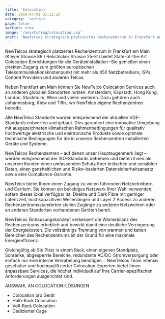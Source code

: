 ```yaml
---
title: 'Colocation'
date: 2019-07-01 01:21:23
category: 'section'
page: false
section: true
image: '/assets/img/colocation.svg'
short: 'NewTelcos strategisch platziertes Rechenzentrum in Frankfurt am Main (Kleyer Strasse 88 / Rebstöcker Strasse 25-31) bietet State-of-the-Art Colocation-Einrichtungen für die Geräteinstallation –Sie genießen einen direkten Zugang zum größten europäischen Telekommunikationsknotenpunkt mit mehr als 450 Netzbetreibern, ISPs, Content Providern und anderen Telcos.'
---
```


NewTelcos strategisch platziertes Rechenzentrum in Frankfurt am Main (Kleyer Strasse 88 / Rebstöcker Strasse 25-31) bietet State-of-the-Art Colocation-Einrichtungen für die Geräteinstallation –Sie genießen einen direkten Zugang zum größten europäischen Telekommunikationsknotenpunkt mit mehr als 450 Netzbetreibern, ISPs, Content Providern und anderen Telcos.

Neben Frankfurt am Main können Sie NewTelco Colocation Services auch an anderen globalen Standorten nutzen: Amsterdam, Kapstadt, Hong Kong, London, Stockholm, Wien und vielen weiteren. Dazu gehören auch Johannesburg, Kiew und Tiflis, wo NewTelco eigene Rechenzentren betreibt.

Alle NewTelco Standorte wurden entsprechend der aktuellen VDE-Standards entworfen und gebaut. Dies garantiert eine innovative Umgebung mit ausgezeichneten klimatischen Rahmenbedingungen für qualitativ hochwertige elektrische und elektronische Produkte sowie optimale technische Bedingungen für die in unseren Rechenzentren installierten Geräte und Systeme.

NewTelcos Rechenzentren – auf denen unser Hauptaugenmerk liegt – werden entsprechend der ISO-Standards betrieben und bieten Ihnen als unserem Kunden einen umfassenden Schutz Ihrer kritischen und sensiblen Daten, einen ganzheitlichen und Risiko-basierten Datensicherheitsansatz sowie eine Compliance-Garantie.

NewTelco bietet Ihnen einen Zugang zu vielen führenden Netzbetreibern und Carriern. Sie können ein beliebiges Netzwerk Ihrer Wahl verwenden, sofern dieses lokal verfügbar ist. Direkte und Dark Fibre mit geringer Latenzzeit, hochkapazitiven Wellenlängen und Layer 2 Access zu anderen Rechenzentrumsstandorten stellen Zugänge zu anderen Netzwerken oder an anderen Standorten vorhandenen Geräten bereit.

NewTelcos Einhausungskonzept verbessert die Wärmebilanz des Rechenzentrums erheblich und bewirkt damit eine deutliche Verringerung der Energiekosten. Die vollständige Trennung von warmen und kalten Bereichen des Rechenzentrums ist der Grund für eine maximale Energieeffizienz.

Gleichgültig ob Sie Platz in einem Rack, einen eigenen Standplatz, Schränke, abgesperrte Bereiche, redundante AC/DC-Stromversorgung oder einfach nur eine interne Verkabelung benötigen − NewTelcos Team intensiv geschulter und hochqualifizierter Colocation-Experten bietet Ihnen anpassbare Services, die höchst individuell auf Ihre Carrier-spezifischen Anforderungen ausgerichtet sind.

AUSWAHL AN COLOCATION-LÖSUNGEN

<ul>
	<li>Colocation pro Gerät</li>
	<li>Halb-Rack Colocation</li>
	<li>Voll-Rack Colocation</li>
	<li>Dedizierter Cage</li>
</ul>
